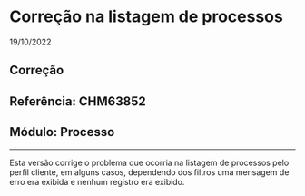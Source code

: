 # Correção na listagem de processos
19/10/2022
## Correção
## Referência: CHM63852
## Módulo: Processo
***

Esta versão corrige o problema que ocorria na listagem de processos pelo perfil cliente, em alguns casos, dependendo dos filtros uma mensagem de erro era exibida e nenhum registro era exibido.
